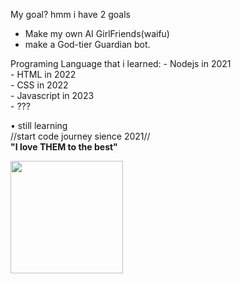 <!---
NeedMeh/NeedMeh is a ✨ special ✨ repository because its `README.md` (this file) appears on your GitHub profile.
You can click the Preview link to take a look at your changes.
--->


My goal? hmm i have 2 goals <br>
   - Make my own AI GirlFriends(waifu) <br>
   - make a God-tier Guardian bot. <br>
   
Programing Language that i learned: - Nodejs in 2021 <BR>
                                    - HTML in 2022 <BR>
                                    - CSS in 2022 <BR>
                                    - Javascript in 2023 <BR>
                                    - ??? <BR>

• still learning <br>
//start code journey sience 2021// <br>
<b>"I love THEM to the best"</b>




<img height="180em" src="https://github-readme-stats.vercel.app/api?username=Ray&show_icons=true&hide_border=true&&count_private=true&include_all_commits=true" />
